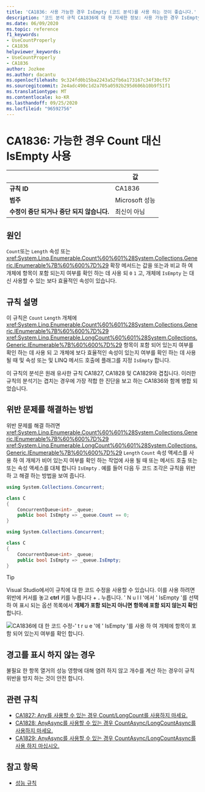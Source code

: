```yaml
---
title: 'CA1836: 사용 가능한 경우 IsEmpty (코드 분석)를 사용 하는 것이 좋습니다.'
description: '코드 분석 규칙 CA1836에 대 한 자세한 정보: 사용 가능한 경우 IsEmpty 보다 더 선호'
ms.date: 06/09/2020
ms.topic: reference
f1_keywords:
- UseCountProperly
- CA1836
helpviewer_keywords:
- UseCountProperly
- CA1836
author: Jozkee
ms.author: dacantu
ms.openlocfilehash: 9c324fd0b15ba2243a52fb6a173167c34f30cf57
ms.sourcegitcommit: 2e4adc490c1d2a705a0592b295d606b10b9f51f1
ms.translationtype: MT
ms.contentlocale: ko-KR
ms.lasthandoff: 09/25/2020
ms.locfileid: "96592756"
---
```

# <a name="ca1836-prefer-isempty-over-count-when-available"></a>CA1836: 가능한 경우 Count 대신 IsEmpty 사용

| | 값 |
|-|-|
| **규칙 ID** |CA1836|
| **범주** |Microsoft 성능|
| **수정이 중단 되거나 중단 되지 않습니다.** |최신이 아님|

## <a name="cause"></a>원인

`Count`또는 `Length` 속성 또는 <xref:System.Linq.Enumerable.Count%60%601%28System.Collections.Generic.IEnumerable%7B%60%600%7D%29> 확장 메서드는 값을 또는과 비교 하 여 개체에 항목이 포함 되는지 여부를 확인 하는 데 사용 되 `0` `1` 고, 개체에 `IsEmpty` 는 대신 사용할 수 있는 보다 효율적인 속성이 있습니다.

## <a name="rule-description"></a>규칙 설명

이 규칙은 `Count` `Length` 개체에 <xref:System.Linq.Enumerable.Count%60%601%28System.Collections.Generic.IEnumerable%7B%60%600%7D%29> <xref:System.Linq.Enumerable.LongCount%60%601%28System.Collections.Generic.IEnumerable%7B%60%600%7D%29> 항목이 포함 되어 있는지 여부를 확인 하는 데 사용 되 고 개체에 보다 효율적인 속성이 있는지 여부를 확인 하는 데 사용 될 때 및 속성 또는 및 LINQ 메서드 호출에 플래그를 지정 `IsEmpty` 합니다.

이 규칙의 분석은 원래 유사한 규칙 CA1827, CA1828 및 CA1829와 겹칩니다. 이러한 규칙의 분석기는 겹치는 경우에 가장 적합 한 진단을 보고 하는 CA1836와 함께 병합 되었습니다.

## <a name="how-to-fix-violations"></a>위반 문제를 해결하는 방법

위반 문제를 해결 하려면 <xref:System.Linq.Enumerable.Count%60%601%28System.Collections.Generic.IEnumerable%7B%60%600%7D%29> <xref:System.Linq.Enumerable.LongCount%60%601%28System.Collections.Generic.IEnumerable%7B%60%600%7D%29> `Length` `Count` 속성 액세스를 사용 하 여 개체가 비어 있는지 여부를 확인 하는 작업에 사용 될 때 또는 메서드 호출 또는 또는 속성 액세스를 대체 합니다 `IsEmpty` . 예를 들어 다음 두 코드 조각은 규칙을 위반 하 고 해결 하는 방법을 보여 줍니다.

```csharp
using System.Collections.Concurrent;

class C
{
    ConcurrentQueue<int> _queue;
    public bool IsEmpty => _queue.Count == 0;
}
```

```csharp
using System.Collections.Concurrent;

class C
{
    ConcurrentQueue<int> _queue;
    public bool IsEmpty => _queue.IsEmpty;
}
```

> [!TIP]
> Visual Studio에서이 규칙에 대 한 코드 수정을 사용할 수 있습니다. 이를 사용 하려면 위반에 커서를 놓고 **ctrl** 키를 누릅니다 + **.** 누릅니다. ' N u l l '에서 ' IsEmpty '를 선택 하 여 표시 되는 옵션 목록에서 **개체가 포함 되는지 아니면 항목에 포함 되지 않는지 확인** 합니다.
>
> ![CA1836에 대 한 코드 수정-' t r u e '에 ' IsEmpty '를 사용 하 여 개체에 항목이 포함 되어 있는지 여부를 확인 합니다.](media/ca1836-codefix.png)

## <a name="when-to-suppress-warnings"></a>경고를 표시 하지 않는 경우

불필요 한 항목 열거의 성능 영향에 대해 염려 하지 않고 개수를 계산 하는 경우이 규칙 위반을 방지 하는 것이 안전 합니다.

## <a name="related-rules"></a>관련 규칙

- [CA1827: Any를 사용할 수 있는 경우 Count/LongCount를 사용하지 마세요.](ca1827.md)
- [CA1828: AnyAsync를 사용할 수 있는 경우 CountAsync/LongCountAsync를 사용하지 마세요.](ca1828.md)
- [CA1829: AnyAsync를 사용할 수 있는 경우 CountAsync/LongCountAsync를 사용 하지 마십시오.](ca1828.md)

## <a name="see-also"></a>참고 항목

- [성능 규칙](performance-warnings.md)
